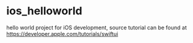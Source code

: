 # ios_helloworld
hello world project for iOS development, source tutorial can be found at https://developer.apple.com/tutorials/swiftui
